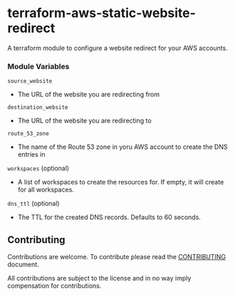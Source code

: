 # terraform-aws-static-website-redirect
A terraform module to configure a website redirect for your AWS accounts.

### Module Variables

`source_website`
- The URL of the website you are redirecting from

`destination_website`
- The URL of the website you are redirecting to

`route_53_zone`
- The name of the Route 53 zone in yoru AWS account to create the DNS entries in

`workspaces` (optional)
- A list of workspaces to create the resources for. If empty, it will create for all workspaces.

`dns_ttl` (optional)
- The TTL for the created DNS records. Defaults to 60 seconds.

## Contributing

Contributions are welcome.
To contribute please read the [CONTRIBUTING](CONTRIBUTING.md) document.

All contributions are subject to the license and in no way imply compensation for contributions.
